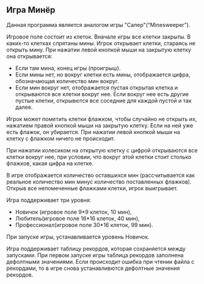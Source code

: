 ## Игра Минёр

Данная программа является аналогом игры "Сапер"(“Minesweeper”).  

Игровое поле состоит из клеток. Вначале игры все клетки закрыты. В каких-то клетках спрятаны мины. Игрок открывает клетки, стараясь не открыть мину. При нажатии левой кнопкой мыши на закрытую клетку она открывается:
-  Если там мина, конец игры (проигрыш).
-  Если мины нет, но вокруг клетки есть мины, отображается цифра, обозначающая количество мин вокруг.
-  Если мин вокруг нет, отображается пустая открытая клетка  и открываются все клетки вокруг нее. Если вокруг нее есть другие пустые клетки, открывются все соседние для каждой пустой и так далее.

Игрок может пометить клетки флажком, чтобы случайно не открыть их, нажатием правой кнопкой мыши на закрытую клетку. Если на ней уже есть флажок, он убирается. При нажатии левой кнопкой мыши на клетку с флажком ничего не происходит.

При нажатии колесиком на открытую клетку с цифрой открываются все клетки вокруг нее, при условии, что вокруг этой клетки стоит столько флажков, какая цифра на клетке.

В игре отображается количество оставшихся мин (рассчитывается как реальное количество мин минус количество поставленных флажков). 
Открыв все непомеченные флажками клетки, игрок выигрывает.

Игра поддерживает три уровня:
- Новичок (игровое поле 9*9 клеток, 10 мин),
- Любитель(игровое поле 16*16 клеток, 40 мин),
- Профессионал(игровое поле 30*16 клеток, 99 мин). 

При запуске игры, устанавливается уровень Новичок.

Игра поддерживает таблицу рекордов, которая сохраняется между
запусками. При первом запуске игры таблица рекордов заполнена дефолтными значениями. Если происходит ошибка при чтении файла с рекордами, то в игре снова устанавливются дефолтные значения рекордов.


